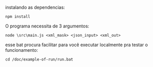 
instalando as dependencias:
```
npm install
```

O programa necessita de 3 argumentos:
```
node \src\main.js <xml_mask> <json_input> <xml_out>
```

esse bat procura facilitar para você executar localmente pra testar o funcionamento:
```
cd /doc/example-of-run/run.bat
```


<criar um shell script para ambientes linux>
